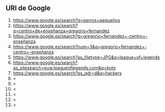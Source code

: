 ## URI de Google

1. <https://www.google.es/search?q=perros+pequeños>
2. <https://www.google.es/search?q=centro+de+enseñanza+gregorio+fernandez>
3. <https://www.google.es/search?q=gregorio+fernandez+-centro+-enseñanza>
4. <https://www.google.es/search?num=3&q=gregorio+fernandez+-centro+-enseñanza>
5. <https://www.google.es/search?as_filetype=JPG&q=league+of+legends>
6. <https://www.google.es/search?as_sitesearch=euw.leagueoflegends.com&q=bots>
7. <https://www.google.es/search?as_qdr=d&q=hackers>
8. <
9. <
10. <
11. <
12. <
13. <
